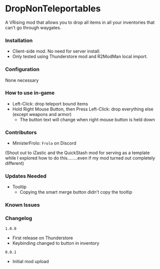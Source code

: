 # DropNonTeleportables
A VRising mod that allows you to drop all items in all your inventories that can't go through waygates. 

### Installation
- Client-side mod. No need for server install.
- Only tested using Thunderstore mod and R2ModMan local import.

### Configuration
None necessary

### How to use in-game
- Left-Click: drop teleport bound items
- Hold Right Mouse Button, then Press Left-Click: drop everything else (except weapons and armor)
    - The button text will change when right mouse button is held down

### Contributors 
- MinisterFrolo: `Frolo` on Discord

(Shout out to iZastic and the QuickStash mod for serving as a template while I explored how to do this........even if my mod turned out completely different)

### Updates Needed
- Tooltip
    - Copying the smart merge button didn't copy the tooltip

### Known Issues

### Changelog
`1.0.0`
- First release on Thunderstore
- Keybinding changed to button in inventory

`0.0.1`
- Initial mod upload